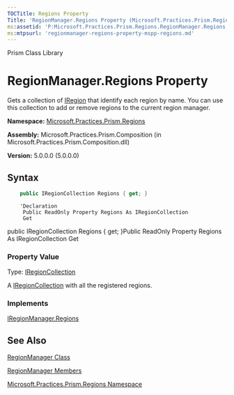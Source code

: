 ```yaml
---
TOCTitle: Regions Property
Title: 'RegionManager.Regions Property (Microsoft.Practices.Prism.Regions)'
ms:assetid: 'P:Microsoft.Practices.Prism.Regions.RegionManager.Regions'
ms:mtpsurl: 'regionmanager-regions-property-mspp-regions.md'
---
```


Prism Class Library

RegionManager.Regions Property
==================================

Gets a collection of [IRegion](iregion-interface-mspp-regions.md) that identify each region by name. You can use this collection to add or remove regions to the current region manager.

**Namespace:** [Microsoft.Practices.Prism.Regions](mspp-regions-namespace.md)<br/>


**Assembly:** Microsoft.Practices.Prism.Composition (in Microsoft.Practices.Prism.Composition.dll)

**Version:** 5.0.0.0 (5.0.0.0)


## Syntax


```C#
    public IRegionCollection Regions { get; }
```
```VB
    'Declaration
     Public ReadOnly Property Regions As IRegionCollection 
     Get
```
public IRegionCollection Regions { get; }Public ReadOnly Property Regions As IRegionCollection Get
### Property Value

Type: [IRegionCollection](iregioncollection-interface-mspp-regions.md)

A [IRegionCollection](iregioncollection-interface-mspp-regions.md) with all the registered regions.
### Implements

[IRegionManager.Regions](iregionmanager-regions-property-mspp-regions.md)

See Also
--------


[RegionManager Class](regionmanager-class-mspp-regions.md)

[RegionManager Members](regionmanager-members-mspp-regions.md)

[Microsoft.Practices.Prism.Regions Namespace](mspp-regions-namespace.md)
